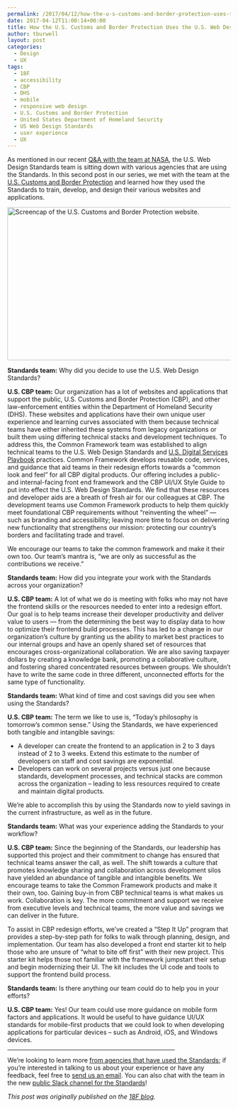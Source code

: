 ```yaml
---
permalink: /2017/04/12/how-the-u-s-customs-and-border-protection-uses-the-u-s-web-design-standards/
date: 2017-04-12T11:00:14+00:00
title: How the U.S. Customs and Border Protection Uses the U.S. Web Design Standards
author: tburwell
layout: post
categories:
  - Design
  - UX
tags:
  - 18F
  - accessibility
  - CBP
  - DHS
  - mobile
  - responsive web design
  - U.S. Customs and Border Protection
  - United States Department of Homeland Security
  - US Web Design Standards
  - user experience
  - UX
---
```


As mentioned in our recent [Q&A with the team at NASA](https://18f.gsa.gov/2017/03/21/nasa-journey-with-us-web-design-standards/), the U.S. Web Design Standards team is sitting down with various agencies that are using the Standards. In this second post in our series, we met with the team at the [U.S. Customs and Border Protection](https://www.cbp.gov/) and learned how they used the Standards to train, develop, and design their various websites and applications.

<img class="aligncenter size-full wp-image-386550" src="https://www.digitalgov.gov/files/2017/04/600-x-345-U.S.-Customs-and-Border-Protection_Web-Design-Standards-homepage.jpg" alt="Screencap of the U.S. Customs and Border Protection website." width="600" height="345" />

**Standards team:** Why did you decide to use the U.S. Web Design Standards?

**U.S. CBP team:** Our organization has a lot of websites and applications that support the public, U.S. Customs and Border Protection (CBP), and other law-enforcement entities within the Department of Homeland Security (DHS). These websites and applications have their own unique user experience and learning curves associated with them because technical teams have either inherited these systems from legacy organizations or built them using differing technical stacks and development techniques. To address this, the Common Framework team was established to align technical teams to the U.S. Web Design Standards and [U.S. Digital Services Playbook](https://playbook.cio.gov/) practices. Common Framework develops reusable code, services, and guidance that aid teams in their redesign efforts towards a “common look and feel” for all CBP digital products. Our offering includes a public- and internal-facing front end framework and the CBP UI/UX Style Guide to put into effect the U.S. Web Design Standards. We find that these resources and developer aids are a breath of fresh air for our colleagues at CBP. The development teams use Common Framework products to help them quickly meet foundational CBP requirements without “reinventing the wheel” — such as branding and accessibility; leaving more time to focus on delivering new functionality that strengthens our mission: protecting our country’s borders and facilitating trade and travel.

We encourage our teams to take the common framework and make it their own too. Our team’s mantra is, “we are only as successful as the contributions we receive.”

**Standards team:** How did you integrate your work with the Standards across your organization?

**U.S. CBP team:** A lot of what we do is meeting with folks who may not have the frontend skills or the resources needed to enter into a redesign effort. Our goal is to help teams increase their developer productivity and deliver value to users — from the determining the best way to display data to how to optimize their frontend build processes. This has led to a change in our organization’s culture by granting us the ability to market best practices to our internal groups and have an openly shared set of resources that encourages cross-organizational collaboration. We are also saving taxpayer dollars by creating a knowledge bank, promoting a collaborative culture, and fostering shared concentrated resources between groups. We shouldn’t have to write the same code in three different, unconnected efforts for the same type of functionality.

**Standards team:** What kind of time and cost savings did you see when using the Standards?

**U.S. CBP team:** The term we like to use is, “Today’s philosophy is tomorrow’s common sense.” Using the Standards, we have experienced both tangible and intangible savings:

  * A developer can create the frontend to an application in 2 to 3 days instead of 2 to 3 weeks. Extend this estimate to the number of developers on staff and cost savings are exponential.
  * Developers can work on several projects versus just one because standards, development processes, and technical stacks are common across the organization – leading to less resources required to create and maintain digital products.

We’re able to accomplish this by using the Standards now to yield savings in the current infrastructure, as well as in the future.

**Standards team:** What was your experience adding the Standards to your workflow?

**U.S. CBP team:** Since the beginning of the Standards, our leadership has supported this project and their commitment to change has ensured that technical teams answer the call, as well. The shift towards a culture that promotes knowledge sharing and collaboration across development silos have yielded an abundance of tangible and intangible benefits. We encourage teams to take the Common Framework products and make it their own, too. Gaining buy-in from CBP technical teams is what makes us work. Collaboration is key. The more commitment and support we receive from executive levels and technical teams, the more value and savings we can deliver in the future.

To assist in CBP redesign efforts, we’ve created a “Step It Up” program that provides a step-by-step path for folks to walk through planning, design, and implementation. Our team has also developed a front end starter kit to help those who are unsure of “what to bite off first” with their new project. This starter kit helps those not familiar with the framework jumpstart their setup and begin modernizing their UI. The kit includes the UI code and tools to support the frontend build process.

**Standards team:** Is there anything our team could do to help you in your efforts?

**U.S. CBP team:** Yes! Our team could use more guidance on mobile form factors and applications. It would be useful to have guidance UI/UX standards for mobile-first products that we could look to when developing applications for particular devices – such as Android, iOS, and Windows devices.

<hr width="75%" />

We’re looking to learn more [from agencies that have used the Standards](https://github.com/18F/web-design-standards/blob/staging/WHO_IS_USING_USWDS.md); if you’re interested in talking to us about your experience or have any feedback, feel free to [send us an email](mailto:uswebdesignstandards@gsa.gov). You can also chat with the team in the new [public Slack channel for the Standards](https://chat.18f.gov./)!

<div class="hdivider">
</div>

_This post was originally published on the [18F blog](https://18f.gsa.gov/blog/)._